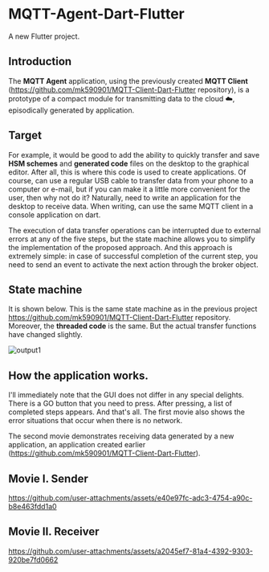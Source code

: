 # MQTT-Agent-Dart-Flutter

A new Flutter project.

## Introduction

The __MQTT Agent__ application, using the previously created __MQTT Client__ (https://github.com/mk590901/MQTT-Client-Dart-Flutter repository), is a prototype of a compact module for transmitting data to the cloud ☁️, episodically generated by application.

## Target

For example, it would be good to add the ability to quickly transfer and save __HSM schemes__ and __generated code__ files on the desktop to the graphical editor. After all, this is where this code is used to create applications. Of course, can use a regular USB cable to transfer data from your phone to a computer or e-mail, but if you can make it a little more convenient for the user, then why not do it? Naturally, need to write an application for the desktop to receive data. When writing, can use the same MQTT client in a console application on dart.

The execution of data transfer operations can be interrupted due to external errors at any of the five steps, but the state machine allows you to simplify the implementation of the proposed approach. And this approach is extremely simple: in case of successful completion of the current step, you need to send an event to activate the next action through the broker object.

## State machine

It is shown below. This is the same state machine as in the previous project https://github.com/mk590901/MQTT-Client-Dart-Flutter repository. Moreover, the __threaded code__ is the same. But the actual transfer functions have changed slightly.

![output1](https://github.com/user-attachments/assets/cd3d2a50-0259-40bb-bf5e-1d0e6aedb74e)

## How the application works.

I'll immediately note that the GUI does not differ in any special delights. There is a GO button that you need to press. After pressing, a list of completed steps appears. And that's all. The first movie also shows the error situations that occur when there is no network.

The second movie demonstrates receiving data generated by a new application, an application created earlier (https://github.com/mk590901/MQTT-Client-Dart-Flutter).

## Movie I. Sender

https://github.com/user-attachments/assets/e40e97fc-adc3-4754-a90c-b8e463fdd1a0

## Movie II. Receiver

https://github.com/user-attachments/assets/a2045ef7-81a4-4392-9303-920be7fd0662



